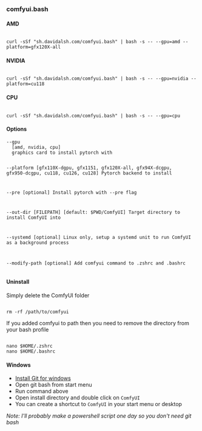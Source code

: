 <article>
<h3>comfyui.bash</h3>



<h4>AMD</h4>
<code>
curl -sSf "sh.davidalsh.com/comfyui.bash" | bash -s -- --gpu=amd --platform=gfx120X-all
</code>

<h4>NVIDIA</h4>
<code>
curl -sSf "sh.davidalsh.com/comfyui.bash" | bash -s -- --gpu=nvidia --platform=cu118
</code>

<h4>CPU</h4>
<code>
curl -sSf "sh.davidalsh.com/comfyui.bash" | bash -s -- --gpu=cpu
</code>

<h4>Options</h4>
<pre><code>--gpu 
  [amd, nvidia, cpu] 
  graphics card to install pytorch with

--platform 
  [gfx110X-dgpu, gfx1151, gfx120X-all, gfx94X-dcgpu, gfx950-dcgpu, cu118, cu126, cu128]
  Pytorch backend to install

--pre 
  [optional] 
  Install pytorch with --pre flag

--out-dir 
  [FILEPATH] [default: $PWD/ComfyUI] 
  Target directory to install ComfyUI into

--systemd 
  [optional] 
  Linux only, setup a systemd unit to run ComfyUI as a background process

--modify-path
  [optional] 
  Add comfyui command to .zshrc and .bashrc
</code></pre>
</article>

<h4>Uninstall</h4>

<p>Simply delete the ComfyUI folder</p>
<code>
rm -rf /path/to/comfyui
</code>

<p>If you added comfyui to path then you need to remove the directory from your bash profile</p>
<pre><code>
nano $HOME/.zshrc
nano $HOME/.bashrc
</code></pre>

<h4>Windows</h4>

<ul>
  <li><a href="https://git-scm.com/downloads/win">Install Git for windows</a></li>
  <li>Open git bash from start menu</li>
  <li>Run command above</li>
  <li>Open install directory and double click on <code class="inline-block">ComfyUI</code></li>
  <li>You can create a shortcut to <code class="inline-block">ComfyUI</code> in your start menu or desktop</li>
</ul>

<p><i>Note: I'll probably make a powershell script one day so you don't need git bash</i></p>
